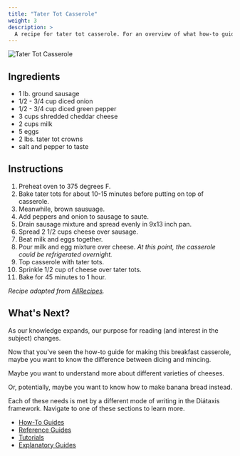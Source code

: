 ```yaml
---
title: "Tater Tot Casserole"
weight: 3
description: >
  A recipe for tater tot casserole. For an overview of what how-to guides are in Diátaxis, see the [How-To Guides page](/docs/how-to-guides/).
---
```


![Tater Tot Casserole](/casserole.png 'Tater Tot Casserole')

## Ingredients

* 1 lb. ground sausage
* 1/2 - 3/4 cup diced onion
* 1/2 - 3/4 cup diced green pepper
* 3 cups shredded cheddar cheese
* 2 cups milk
* 5 eggs
* 2 lbs. tater tot crowns
* salt and pepper to taste

## Instructions

1. Preheat oven to 375 degrees F.
1. Bake tater tots for about 10-15 minutes before putting on top of casserole.
1. Meanwhile, brown sausuage.
1. Add peppers and onion to sausage to saute.
1. Drain sausage mixture and spread evenly in 9x13 inch pan.
1. Spread 2 1/2 cups cheese over sausage.
1. Beat milk and eggs together.
1. Pour milk and egg mixture over cheese. *At this point, the casserole could be refrigerated overnight.*
1. Top casserole with tater tots.
1. Sprinkle 1/2 cup of cheese over tater tots.
1. Bake for 45 minutes to 1 hour.

*Recipe adapted from [AllRecipes](https://www.allrecipes.com/recipe/23912/tater-tot-casserole-i/).*

## What's Next?

As our knowledge expands, our purpose for reading (and interest in the subject) changes. 

Now that you've seen the how-to guide for making this breakfast casserole, maybe you want to know the difference between dicing and mincing.

Maybe you want to understand more about different varieties of cheeses.

Or, potentially, maybe you want to know how to make banana bread instead.

Each of these needs is met by a different mode of writing in the Diátaxis framework. Navigate to one of these sections to learn more.

* [How-To Guides](/docs/how-to-guides/)
* [Reference Guides](/docs/reference/)
* [Tutorials](/docs/tutorials/)
* [Explanatory Guides](/docs/explanatory/)
